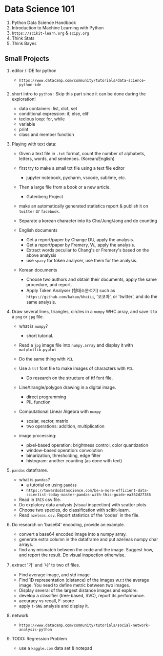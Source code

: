 # Data Science 101

1. Python Data Science Handbook
1. Introduction to Machine Learning with Python
1. `https://scikit-learn.org` & `scipy.org`
1. Think Stats
1. Think Bayes



## Small Projects
1. editor / IDE for python
    - `https://www.datacamp.com/community/tutorials/data-science-python-ide`
    
1. short intro to `python` : Skip this part since it can be done during the exploration!
    - data containers: list, dict, set
    - conditional expression: if, else, elif
    - tedious loop: for, while
    - variable
    - print
    - class and member function

1. Playing with text data: 
    - Given a text file in `.txt` format, count the number of alphabets, letters, words, and sentences. (Korean/English)
    - first try to make a small txt file using a text file editor
        - jupyter notebook, pycharm, vscode, sublime, etc. 
    - Then a large file from a book or a new article.
        - Gutenberg Project
    - make an automatically generated statistics report & publish it on `twitter` or `facebook`.
    - Separate a korean character into its Cho/Jung/Jong and do counting
    
    - English documents
        - Get a report/paper by Change DU, apply the analysis.
        - Get a report/paper by Fremery, W., apply the analysis.
        - Extract words peculiar to Chang's or Fremery's based on the above analysis
        - use `spacy` for token analyser, use them for the analysis.
    - Korean documents
        - Choose two authors and obtain their documents, apply the same procedure, and report.
        - Apply Token Analyser (형태소분석기) such as `https://github.com/kakao/khaiii`, '코코마', or 'twitter', and do the same analysis.
        
1. Draw several lines, triangles, circles in a `numpy` WHC array, and save it to a `png` or `jpg` file.
    - what is `numpy`?
        - short tutorial.
    - Read a `jpg` image file into `numpy.array` and display it with `matplotlib.pyplot`
    - Do the same thing with `PIL`
    - Use a `ttf` font file to make images of characters with `PIL`.
        - Do research on the structure of ttf font file.
        
    - Line/tirangle/polygon drawing in a digital image.
        - direct programming
        - PIL function
    
    - Computational Linear Algebra with `numpy`
        - scalar, vector, matrix
        - two operations: addition, multiplication
       
    - image processing:
        - pixel-based operation: brightness control, color quantization
        - window-based operation: convolution
        - binarization, thresholding, edge filter
        - histogram: another counting (as done with text)
        
1. `pandas` dataframe. 
    - what is `pandas`?
        - a tutorial on using `pandas`
        - `https://towardsdatascience.com/be-a-more-efficient-data-scientist-today-master-pandas-with-this-guide-ea362d27386`
    - Read in `IRIS` csv file. 
    - Do explatory data analysis (visual inspection) with scatter plots
    - Choose two species, do classification with scikit-learn.
    - Read `azeleas.csv`. Report statistics of the 'codes' in the file.
    
1. Do research on 'base64' encoding, provide an example.
    - convert a base64 encoded image into a numpy array.
    - generate extra column in the dataframe and put azelieas numpy char arrays.
    - find any mismatch between the code and the image. Suggest how, and report the result. Do visual inspection otherwise.

1. extract '가' and '나' to two df files.
    - Find average image, and std image
    - Find 1D representation (distance) of the images w.r.t the average image. You need to define metric between two images.
    - Display several of the largest distance images and explore.
    - develop a classifier (tree-based, SVC), report its performance.
    - accuracy vs recall, F-score
    - apply `t-SNE` analysis and display it.

1. network
    - `https://www.datacamp.com/community/tutorials/social-network-analysis-python`
    
1. TODO: Regression Problem
    - use a `kaggle.com` data set & notepad
    
    
